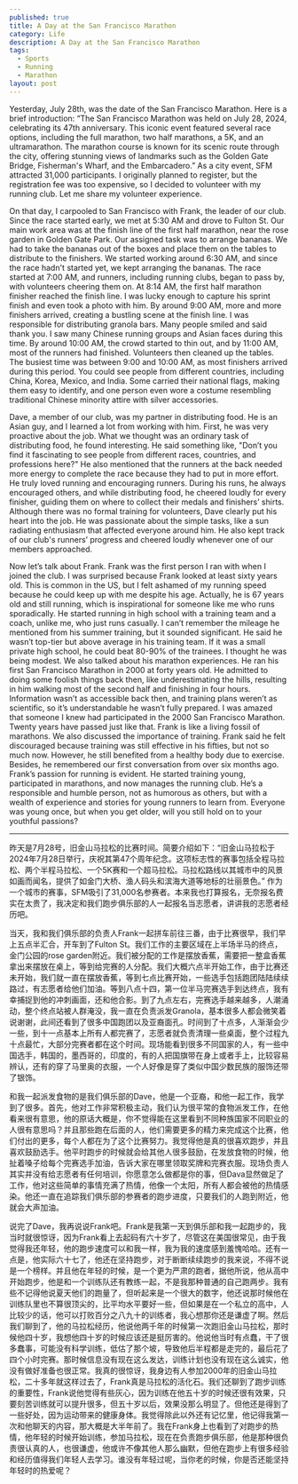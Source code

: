 ```yaml
---
published: true
title: A Day at the San Francisco Marathon  
category: Life
description: A Day at the San Francisco Marathon  
tags: 
  - Sports
  - Running
  - Marathon
layout: post
---
```

Yesterday, July 28th, was the date of the San Francisco Marathon. Here is a brief introduction: “The San Francisco Marathon was held on July 28, 2024, celebrating its 47th anniversary. This iconic event featured several race options, including the full marathon, two half marathons, a 5K, and an ultramarathon. The marathon course is known for its scenic route through the city, offering stunning views of landmarks such as the Golden Gate Bridge, Fisherman's Wharf, and the Embarcadero.” As a city event, SFM attracted 31,000 participants. I originally planned to register, but the registration fee was too expensive, so I decided to volunteer with my running club. Let me share my volunteer experience.

On that day, I carpooled to San Francisco with Frank, the leader of our club. Since the race started early, we met at 5:30 AM and drove to Fulton St. Our main work area was at the finish line of the first half marathon, near the rose garden in Golden Gate Park. Our assigned task was to arrange bananas. We had to take the bananas out of the boxes and place them on the tables to distribute to the finishers. We started working around 6:30 AM, and since the race hadn't started yet, we kept arranging the bananas. The race started at 7:00 AM, and runners, including running clubs, began to pass by, with volunteers cheering them on. At 8:14 AM, the first half marathon finisher reached the finish line. I was lucky enough to capture his sprint finish and even took a photo with him. By around 9:00 AM, more and more finishers arrived, creating a bustling scene at the finish line. I was responsible for distributing granola bars. Many people smiled and said thank you. I saw many Chinese running groups and Asian faces during this time. By around 10:00 AM, the crowd started to thin out, and by 11:00 AM, most of the runners had finished. Volunteers then cleaned up the tables. The busiest time was between 9:00 and 10:00 AM, as most finishers arrived during this period. You could see people from different countries, including China, Korea, Mexico, and India. Some carried their national flags, making them easy to identify, and one person even wore a costume resembling traditional Chinese minority attire with silver accessories.

Dave, a member of our club, was my partner in distributing food. He is an Asian guy, and I learned a lot from working with him. First, he was very proactive about the job. What we thought was an ordinary task of distributing food, he found interesting. He said something like, "Don’t you find it fascinating to see people from different races, countries, and professions here?" He also mentioned that the runners at the back needed more energy to complete the race because they had to put in more effort. He truly loved running and encouraging runners. During his runs, he always encouraged others, and while distributing food, he cheered loudly for every finisher, guiding them on where to collect their medals and finishers’ shirts. Although there was no formal training for volunteers, Dave clearly put his heart into the job. He was passionate about the simple tasks, like a sun radiating enthusiasm that affected everyone around him. He also kept track of our club's runners’ progress and cheered loudly whenever one of our members approached.

Now let’s talk about Frank. Frank was the first person I ran with when I joined the club. I was surprised because Frank looked at least sixty years old. This is common in the US, but I felt ashamed of my running speed because he could keep up with me despite his age. Actually, he is 67 years old and still running, which is inspirational for someone like me who runs sporadically. He started running in high school with a training team and a coach, unlike me, who just runs casually. I can’t remember the mileage he mentioned from his summer training, but it sounded significant. He said he wasn’t top-tier but above average in his training team. If it was a small private high school, he could beat 80-90% of the trainees. I thought he was being modest. We also talked about his marathon experiences. He ran his first San Francisco Marathon in 2000 at forty years old. He admitted to doing some foolish things back then, like underestimating the hills, resulting in him walking most of the second half and finishing in four hours. Information wasn’t as accessible back then, and training plans weren’t as scientific, so it’s understandable he wasn’t fully prepared. I was amazed that someone I knew had participated in the 2000 San Francisco Marathon. Twenty years have passed just like that. Frank is like a living fossil of marathons. We also discussed the importance of training. Frank said he felt discouraged because training was still effective in his fifties, but not so much now. However, he still benefited from a healthy body due to exercise. Besides, he remembered our first conversation from over six months ago. Frank’s passion for running is evident. He started training young, participated in marathons, and now manages the running club. He’s a responsible and humble person, not as humorous as others, but with a wealth of experience and stories for young runners to learn from. Everyone was young once, but when you get older, will you still hold on to your youthful passions?

---

昨天是7月28号，旧金山马拉松的比赛时间。简要介绍如下：“旧金山马拉松于2024年7月28日举行，庆祝其第47个周年纪念。这项标志性的赛事包括全程马拉松、两个半程马拉松、一个5K赛和一个超马拉松。马拉松路线以其城市中的风景如画而闻名，提供了如金门大桥、渔人码头和滨海大道等地标的壮丽景色。” 作为一个城市的赛事，SFM吸引了31,000名参赛者。本来我也打算报名，无奈报名费实在太贵了，我决定和我们跑步俱乐部的人一起报名当志愿者，讲讲我的志愿者经历吧。

当天，我和我们俱乐部的负责人Frank一起拼车前往三番，由于比赛很早，我们早上五点半汇合，开车到了Fulton St。我们工作的主要区域在上半场半马的终点，金门公园的rose garden附近。我们被分配的工作是摆放香蕉，需要把一整盒香蕉拿出来摆放在桌上，等到给完赛的人分配。我们大概六点半开始工作，由于比赛还未开始，我们就一直在摆放香蕉，等到七点比赛开始，一些选手包括跑团陆陆续续路过，有志愿者给他们加油。等到八点十四，第一位半马完赛选手到达终点，我有幸捕捉到他的冲刺画面，还和他合影。到了九点左右，完赛选手越来越多，人潮涌动，整个终点站被人群淹没，我一直在负责派发Granola，基本很多人都会微笑着说谢谢，此间还看到了很多中国跑团以及亚裔面孔。时间到了十点多，人渐渐会少一些，到十一点基本上所有人都完赛了，志愿者就负责清理一些桌面，整个过程九十点最忙，大部分完赛者都在这个时间。现场能看到很多不同国家的人，有一些中国选手，韩国的，墨西哥的，印度的，有的人把国旗带在身上或者手上，比较容易辨认，还有的穿了马里奥的衣服，一个人好像是穿了类似中国少数民族的服饰还带了银饰。

和我一起派发食物的是我们俱乐部的Dave，他是一个亚裔，和他一起工作，我学到了很多。首先，他对工作非常积极主动，我们认为很平常的食物派发工作，在他看来很有意思，他的原话大概是，你不觉得能在这里看到不同种族国家不同职业的人很有意思吗？并且那些跑在后面的人，他们需要更多的精力来完成这个比赛，他们付出的更多，每个人都在为了这个比赛努力。我觉得他是真的很喜欢跑步，并且喜欢鼓励选手。他平时跑步的时候就会给其他人很多鼓励，在发放食物的时候，他扯着嗓子给每个完赛选手加油，告诉大家在哪里领取奖牌和完赛衣服。现场负责人其实并没有给志愿者有任何培训，你愿意怎么做都是你的事，但Dava显然做足了工作，他对这些简单的事情充满了热情，他像一个太阳，所有人都会被他的热情感染。他还一直在追踪我们俱乐部的参赛者的跑步进度，只要我们的人跑到附近，他就会大声加油。

说完了Dave，我再说说Frank吧。Frank是我第一天到俱乐部和我一起跑步的，我当时就很惊讶，因为Frank看上去起码有六十岁了，尽管这在美国很常见，由于我觉得我还年轻，他的跑步速度可以和我一样，我为我的速度感到羞愧哈哈。还有一点是，他实际六十七了，他还在坚持跑步，对于断断续续跑步的我来说，不得不说是一个榜样。并且他在年轻的时候，是一个更为严肃的跑者，据他所说，他从高中开始跑步，他是和一个训练队还有教练一起，不是我那种普通的自己跑两步。我有些不记得他说夏天他们的跑量了，但听起来是一个很大的数字，他还说那时候他在训练队里也不算很顶尖的，比平均水平要好一些，但如果是在一个私立的高中，人比较少的话，他可以打败百分之八九十的训练者，我心想那你还是谦虚了啊。然后我们聊到了，他的马拉松经历，他说他两千年的时候第一次跑旧金山马拉松，那时候他四十岁，我想他四十岁的时候应该还是挺厉害的。他说他当时有点蠢，干了很多蠢事，可能没有科学训练，低估了那个坡，导致他后半程都是走完的，最后花了四个小时完赛。那时候信息没有现在这么发达，训练计划也没有现在这么诚实，他没有做好准备也很正常。我真的很惊讶，我身边有人参加2000年的旧金山马拉松，二十多年就这样过去了，Frank真是马拉松的活化石。我们还聊到了跑步训练的重要性，Frank说他觉得有些灰心，因为训练在他五十岁的时候还很有效果，只要刻苦训练就可以提升很多，但五十岁以后，效果没那么明显了。但他还是得到了一些好处，因为运动带来的健康身体。我觉得除此以外还有记忆里，他记得我第一次和他聊天的内容，那大概是大半年前了。我在Frank身上也看到了对跑步的热情，他年轻的时候开始训练，参加马拉松，现在在负责跑步俱乐部，他是那种很负责很认真的人，也很谦虚，他或许不像其他人那么幽默，但他在跑步上有很多经验和经历值得我们年轻人去学习。谁没有年轻过呢，当你老的时候，你是否还能坚持年轻时的热爱呢？